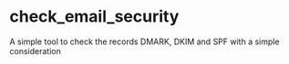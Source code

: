 # check_email_security
A simple tool to check the records DMARK, DKIM and SPF with a simple consideration
